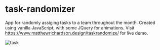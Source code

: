 # task-randomizer
App for randomly assiging tasks to a team throughout the month. Created using vanilla JavaScript, with some JQuery for animations. Visit https://www.matthewrichardson.design/taskrandomize/ for live demo.

![task](https://user-images.githubusercontent.com/13856517/37297802-f92a03e8-25f4-11e8-8e7c-5ba86355c68e.JPG)
